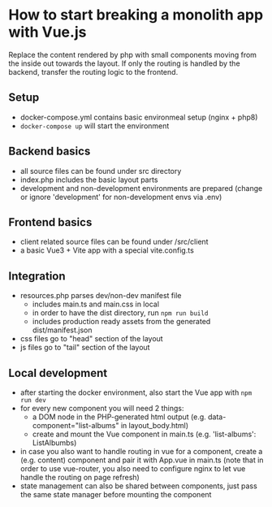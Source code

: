 # How to start breaking a monolith app with Vue.js
Replace the content rendered by php with small components moving from the inside out towards the layout. If only the routing is handled by the backend, transfer the routing logic to the frontend.
## Setup
- docker-compose.yml contains basic environmeal setup (nginx + php8)
- `docker-compose up` will start the environment

## Backend basics
- all source files can be found under src directory
- index.php includes the basic layout parts
- development and non-development environments are prepared (change or ignore 'development' for non-development envs via .env)

## Frontend basics
- client related source files can be found under /src/client
- a basic Vue3 + Vite app with a special vite.config.ts

## Integration
- resources.php parses dev/non-dev manifest file
  - includes main.ts and main.css in local
  - in order to have the dist directory, run `npm run build`
  - includes production ready assets from the generated dist/manifest.json
- css files go to "head" section of the layout
- js files go to "tail" section of the layout

## Local development
- after starting the docker environment, also start the Vue app with `npm run dev`
- for every new component you will need 2 things:
  - a DOM node in the PHP-generated html output (e.g. data-component="list-albums" in layout_body.html)
  - create and mount the Vue component in main.ts (e.g. 'list-albums': ListAlbumbs)
- in case you also want to handle routing in vue for a component, create a (e.g. content) component and pair it with App.vue in main.ts (note that in order to use vue-router, you also need to configure nginx to let vue handle the routing on page refresh)
- state management can also be shared between components, just pass the same state manager before mounting the component